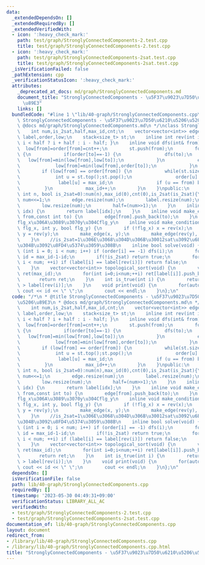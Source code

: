 ```yaml
---
data:
  _extendedDependsOn: []
  _extendedRequiredBy: []
  _extendedVerifiedWith:
  - icon: ':heavy_check_mark:'
    path: test/graph/StronglyConnectedComponents-2.test.cpp
    title: test/graph/StronglyConnectedComponents-2.test.cpp
  - icon: ':heavy_check_mark:'
    path: test/graph/StronglyConnectedComponents-2sat.test.cpp
    title: test/graph/StronglyConnectedComponents-2sat.test.cpp
  _isVerificationFailed: false
  _pathExtension: cpp
  _verificationStatusIcon: ':heavy_check_mark:'
  attributes:
    _deprecated_at_docs: md/graph/StronglyConnectedComponents.md
    document_title: "StronglyConnectedComponents - \u5F37\u9023\u7D50\u6210\u5206\u5206\
      \u89E3"
    links: []
  bundledCode: "#line 1 \"lib/40-graph/StronglyConnectedComponents.cpp\"\n/*\n * @title\
    \ StronglyConnectedComponents - \u5F37\u9023\u7D50\u6210\u5206\u5206\u89E3\n *\
    \ @docs md/graph/StronglyConnectedComponents.md\n */\nclass StronglyConnectedComponents{\n\
    \    int num,is_2sat,half,max_id,cnt;\n    vector<vector<int>> edge;\n    vector<int>\
    \ label,order,low;\n    stack<size_t> st;\n    inline int rev(int i) { return\
    \ i < half ? i + half : i - half; }\n    inline void dfs(int& from) {\n      \
    \  low[from]=order[from]=cnt++;\n        st.push(from);\n        for(int& to:edge[from])\
    \ {\n            if(order[to]==-1) {\n                dfs(to);\n             \
    \   low[from]=min(low[from],low[to]);\n            }\n            else {\n   \
    \             low[from]=min(low[from],order[to]);\n            }\n        }\n\
    \        if (low[from] == order[from]) {\n            while(st.size()) {\n   \
    \             int u = st.top();st.pop();\n                order[u] = num;\n  \
    \              label[u] = max_id;\n                if (u == from) break;\n   \
    \         }\n            max_id++;\n        }\n    }\npublic:\n    StronglyConnectedComponents(const\
    \ int n, bool is_2sat=0):num(n),max_id(0),cnt(0),is_2sat(is_2sat){\n        if(is_2sat)\
    \ num<<=1;\n        edge.resize(num);\n        label.resize(num);\n        order.resize(num,-1);\n\
    \        low.resize(num);\n        half=(num>>1);\n    }\n    inline int operator[](int\
    \ idx) {\n        return label[idx];\n    }\n    inline void make_edge(const int\
    \ from,const int to) {\n        edge[from].push_back(to);\n    }\n    //x\u304C\
    flg_x\u306A\u3089\u3070y\u304Cflg_y\n    inline void make_condition(int x, bool\
    \ flg_x, int y, bool flg_y) {\n        if (!flg_x) x = rev(x);\n        if (!flg_y)\
    \ y = rev(y);\n        make_edge(x, y);\n        make_edge(rev(y), rev(x));\n\
    \    }\n    //is_2sat=1\u306E\u3068\u304D\u306B\u30012sat\u3092\u6E80\u305F\u3059\
    \u304B\u3092\u8FD4\u5374\u3059\u308B\n    inline bool solve(void) {\n        for\
    \ (int i = 0; i < num; i++) if (order[i] == -1) dfs(i);\n        for (int& id:label)\
    \ id = max_id-1-id;\n        if(!is_2sat) return true;\n        for (int i = 0;\
    \ i < num; ++i) if (label[i] == label[rev(i)]) return false;\n        return true;\n\
    \    }\n    vector<vector<int>> topological_sort(void) {\n        vector<vector<int>>\
    \ ret(max_id);\n        for(int i=0;i<num;++i) ret[label[i]].push_back(i);\n \
    \       return ret;\n    }\n    int is_true(int i) {\n        return label[i]\
    \ > label[rev(i)];\n    }\n    void print(void) {\n        for(auto id:label)\
    \ cout << id << \" \";\n        cout << endl;\n    }\n};\n"
  code: "/*\n * @title StronglyConnectedComponents - \u5F37\u9023\u7D50\u6210\u5206\
    \u5206\u89E3\n * @docs md/graph/StronglyConnectedComponents.md\n */\nclass StronglyConnectedComponents{\n\
    \    int num,is_2sat,half,max_id,cnt;\n    vector<vector<int>> edge;\n    vector<int>\
    \ label,order,low;\n    stack<size_t> st;\n    inline int rev(int i) { return\
    \ i < half ? i + half : i - half; }\n    inline void dfs(int& from) {\n      \
    \  low[from]=order[from]=cnt++;\n        st.push(from);\n        for(int& to:edge[from])\
    \ {\n            if(order[to]==-1) {\n                dfs(to);\n             \
    \   low[from]=min(low[from],low[to]);\n            }\n            else {\n   \
    \             low[from]=min(low[from],order[to]);\n            }\n        }\n\
    \        if (low[from] == order[from]) {\n            while(st.size()) {\n   \
    \             int u = st.top();st.pop();\n                order[u] = num;\n  \
    \              label[u] = max_id;\n                if (u == from) break;\n   \
    \         }\n            max_id++;\n        }\n    }\npublic:\n    StronglyConnectedComponents(const\
    \ int n, bool is_2sat=0):num(n),max_id(0),cnt(0),is_2sat(is_2sat){\n        if(is_2sat)\
    \ num<<=1;\n        edge.resize(num);\n        label.resize(num);\n        order.resize(num,-1);\n\
    \        low.resize(num);\n        half=(num>>1);\n    }\n    inline int operator[](int\
    \ idx) {\n        return label[idx];\n    }\n    inline void make_edge(const int\
    \ from,const int to) {\n        edge[from].push_back(to);\n    }\n    //x\u304C\
    flg_x\u306A\u3089\u3070y\u304Cflg_y\n    inline void make_condition(int x, bool\
    \ flg_x, int y, bool flg_y) {\n        if (!flg_x) x = rev(x);\n        if (!flg_y)\
    \ y = rev(y);\n        make_edge(x, y);\n        make_edge(rev(y), rev(x));\n\
    \    }\n    //is_2sat=1\u306E\u3068\u304D\u306B\u30012sat\u3092\u6E80\u305F\u3059\
    \u304B\u3092\u8FD4\u5374\u3059\u308B\n    inline bool solve(void) {\n        for\
    \ (int i = 0; i < num; i++) if (order[i] == -1) dfs(i);\n        for (int& id:label)\
    \ id = max_id-1-id;\n        if(!is_2sat) return true;\n        for (int i = 0;\
    \ i < num; ++i) if (label[i] == label[rev(i)]) return false;\n        return true;\n\
    \    }\n    vector<vector<int>> topological_sort(void) {\n        vector<vector<int>>\
    \ ret(max_id);\n        for(int i=0;i<num;++i) ret[label[i]].push_back(i);\n \
    \       return ret;\n    }\n    int is_true(int i) {\n        return label[i]\
    \ > label[rev(i)];\n    }\n    void print(void) {\n        for(auto id:label)\
    \ cout << id << \" \";\n        cout << endl;\n    }\n};\n"
  dependsOn: []
  isVerificationFile: false
  path: lib/40-graph/StronglyConnectedComponents.cpp
  requiredBy: []
  timestamp: '2023-05-30 04:49:31+09:00'
  verificationStatus: LIBRARY_ALL_AC
  verifiedWith:
  - test/graph/StronglyConnectedComponents-2.test.cpp
  - test/graph/StronglyConnectedComponents-2sat.test.cpp
documentation_of: lib/40-graph/StronglyConnectedComponents.cpp
layout: document
redirect_from:
- /library/lib/40-graph/StronglyConnectedComponents.cpp
- /library/lib/40-graph/StronglyConnectedComponents.cpp.html
title: "StronglyConnectedComponents - \u5F37\u9023\u7D50\u6210\u5206\u5206\u89E3"
---
```

